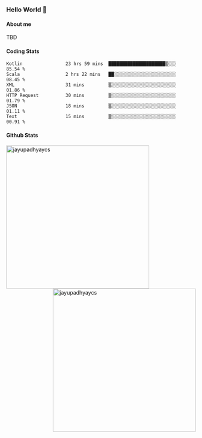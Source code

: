 ### Hello World 👋
#### About me
TBD
#### Coding Stats
<!--START_SECTION:waka-->

```text
Kotlin                23 hrs 59 mins  █████████████████████▒░░░   85.54 %
Scala                 2 hrs 22 mins   ██░░░░░░░░░░░░░░░░░░░░░░░   08.45 %
XML                   31 mins         ▒░░░░░░░░░░░░░░░░░░░░░░░░   01.86 %
HTTP Request          30 mins         ▒░░░░░░░░░░░░░░░░░░░░░░░░   01.79 %
JSON                  18 mins         ▒░░░░░░░░░░░░░░░░░░░░░░░░   01.11 %
Text                  15 mins         ▒░░░░░░░░░░░░░░░░░░░░░░░░   00.91 %
```

<!--END_SECTION:waka-->
#### Github Stats

<p  ><img align="left" src="https://github-readme-stats.vercel.app/api/top-langs?username=jayupadhyaycs&theme=tokyonight&show_icons=true&locale=en&layout=compact" alt="jayupadhyaycs" width="380px"  /> 
<img align="right" src="https://github-readme-streak-stats.herokuapp.com/?user=jayupadhyaycs&theme=tokyonight&" alt="jayupadhyaycs" width="380px"/>
</p>




<!--
**JayUpadhyayCS/JayUpadhyayCS** is a ✨ _special_ ✨ repository because its `README.md` (this file) appears on your GitHub profile.

Here are some ideas to get you started:

- 🔭 I’m currently working on ...
- 🌱 I’m currently learning ...
- 👯 I’m looking to collaborate on ...
- 🤔 I’m looking for help with ...
- 💬 Ask me about ...
- 📫 How to reach me: ...
- 😄 Pronouns: ...
- ⚡ Fun fact: ...
-->
